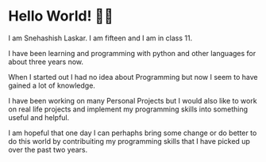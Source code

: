 # Hello World! 👐🏽

I am Snehashish Laskar. I am fifteen and I am in class 11.

I have been learning and programming with python and other languages for about three years now.

When I started out I had no idea about Programming but now I seem to have gained a lot of knowledge.

I have been working on many Personal Projects but I would 
also like to work on real life projects and implement my programming skills into something useful and helpful. 

I am hopeful that one day I can perhaphs bring some change or do better to do this world by contribuiting my programming skills that I have picked up over the past two years.



